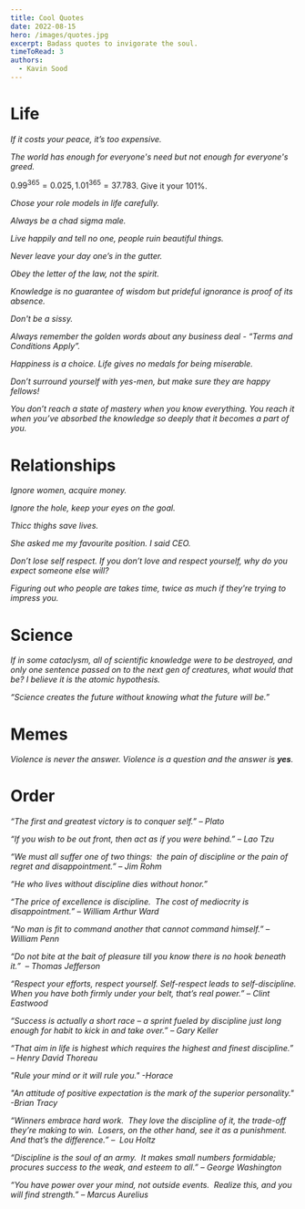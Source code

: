 ```yaml
---
title: Cool Quotes 
date: 2022-08-15
hero: /images/quotes.jpg
excerpt: Badass quotes to invigorate the soul.
timeToRead: 3
authors:
  - Kavin Sood
---
```


# Life

*If it costs your peace, it’s too expensive.*

*The world has enough for everyone's need but not enough for everyone's greed.*

$0.99^{365} = 0.025, 1.01^{365} = 37.783$. Give it your 101%.

*Chose your role models in life carefully.*

*Always be a chad sigma male.*

*Live happily and tell no one, people ruin beautiful things.*

*Never leave your day one’s in the gutter.*

*Obey the letter of the law, not the spirit.*

*Knowledge is no guarantee of wisdom but prideful ignorance is proof of its absence.*

*Don't be a sissy.*

*Always remember the golden words about any business deal - “Terms and Conditions Apply”.*

*Happiness is a choice. Life gives no medals for being miserable.*

*Don’t surround yourself with yes-men, but make sure they are happy fellows!*

*You don’t reach a state of mastery when you know everything. You reach it when you’ve absorbed the knowledge so deeply that it becomes a part of you.*

# Relationships

*Ignore women, acquire money.*

*Ignore the hole, keep your eyes on the goal.*

*Thicc thighs save lives.*

*She asked me my favourite position. I said CEO.*

*Don’t lose self respect. If you don’t love and respect yourself, why do you expect someone else will?*

*Figuring out who people are takes time, twice as much if they're trying to impress you.*

# Science

*If in some cataclysm, all of scientific knowledge were to be destroyed, and only one sentence passed on to the next gen of creatures, what would that be? I believe it is the atomic hypothesis.*

*“Science creates the future without knowing what the future will be.”*

# Memes

*Violence is never the answer. Violence is a question and the answer is **yes**.*

# Order

*“The first and greatest victory is to conquer self.” – Plato*

*“If you wish to be out front, then act as if you were behind.” – Lao Tzu*

*“We must all suffer one of two things:  the pain of discipline or the pain of regret and disappointment.” – Jim Rohm*

*“He who lives without discipline dies without honor.”*

*“The price of excellence is discipline.  The cost of mediocrity is disappointment.” – William Arthur Ward*

*“No man is fit to command another that cannot command himself.” – William Penn*

*“Do not bite at the bait of pleasure till you know there is no hook beneath it.”  – Thomas Jefferson*

*“Respect your efforts, respect yourself. Self-respect leads to self-discipline. When you have both firmly under your belt, that’s real power.” – Clint Eastwood*

*“Success is actually a short race – a sprint fueled by discipline just long enough for habit to kick in and take over.” – Gary Keller*

*“That aim in life is highest which requires the highest and finest discipline.” – Henry David Thoreau*

*"Rule your mind or it will rule you." -Horace*

*"An attitude of positive expectation is the mark of the superior personality." -Brian Tracy*

*“Winners embrace hard work.  They love the discipline of it, the trade-off they’re making to win.  Losers, on the other hand, see it as a punishment.  And that’s the difference.” –  Lou Holtz*

*“Discipline is the soul of an army.  It makes small numbers formidable; procures success to the weak, and esteem to all.” – George Washington*

*“You have power over your mind, not outside events.  Realize this, and you will find strength.” – Marcus Aurelius*
